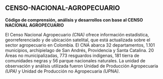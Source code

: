 ## CENSO-NACIONAL-AGROPECUARIO
**Código de comprensión, análisis y desarrollos con base al CENSO NACIONAL AGROPECUARIO**

El Censo Nacional Agropecuario *(CNA)* ofrece información estadística, georreferenciado y de ubicación satelital, que está actualizada sobre el sector agropecuario en Colombia. 
El CNA abarca 32 departamentos, 1.101 municipios, archipielago de San Andrés, Providencia y Santa Catalina. 20 Áreas no municipalizadas, 773 resguardos indígenas, 181 tierra de comunidades negras y 56 parque nacionales naturales. 
La unidad de observación y análisis utilizada fueron  Unidad de Producción Agropecuaria *(UPA)* y Unidad de Producción no Agropecuaria *(UPNA)*. 



